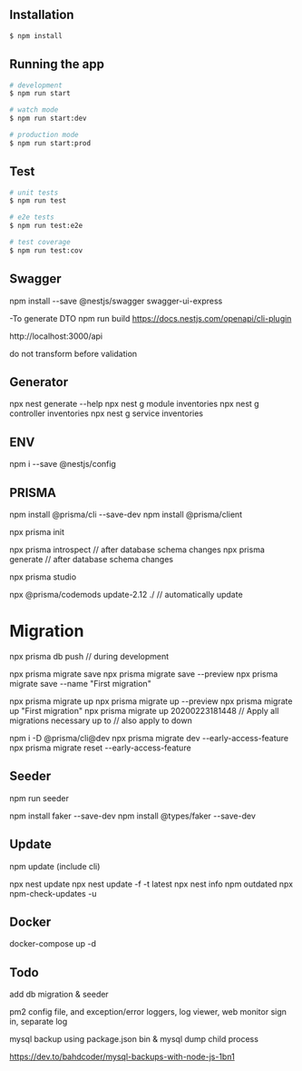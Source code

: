 ## Installation

```bash
$ npm install
```

## Running the app

```bash
# development
$ npm run start

# watch mode
$ npm run start:dev

# production mode
$ npm run start:prod
```

## Test

```bash
# unit tests
$ npm run test

# e2e tests
$ npm run test:e2e

# test coverage
$ npm run test:cov
```

## Swagger

npm install --save @nestjs/swagger swagger-ui-express

-To generate DTO
npm run build
https://docs.nestjs.com/openapi/cli-plugin

http://localhost:3000/api

do not transform before validation

## Generator
npx nest generate --help
npx nest g module inventories
npx nest g controller inventories
npx nest g service inventories


## ENV
npm i --save @nestjs/config


## PRISMA
npm install @prisma/cli --save-dev
npm install @prisma/client

npx prisma init

npx prisma introspect // after database schema changes
npx prisma generate // after database schema changes

npx prisma studio

npx @prisma/codemods update-2.12 ./  // automatically update

# Migration
npx prisma db push // during development

npx prisma migrate save
npx prisma migrate save --preview
npx prisma migrate save --name "First migration"

npx prisma migrate up
npx prisma migrate up --preview
npx prisma migrate up "First migration"
npx prisma migrate up 20200223181448 // Apply all migrations necessary up to
// also apply to down

npm i -D @prisma/cli@dev
npx prisma migrate dev --early-access-feature
npx prisma migrate reset --early-access-feature

## Seeder
npm run seeder

npm install faker --save-dev
npm install @types/faker --save-dev

## Update
npm update (include cli)
<!-- npx @nestjs/cli update -->
npx nest update <!-- local -->
npx nest update -f -t latest <!-- local -->
npx nest info
npm outdated
npx npm-check-updates -u


## Docker
docker-compose up -d


## Todo
add db migration & seeder

pm2 config file, and exception/error loggers, log viewer, web monitor sign in, separate log

mysql backup using package.json bin & mysql dump child process

https://dev.to/bahdcoder/mysql-backups-with-node-js-1bn1
